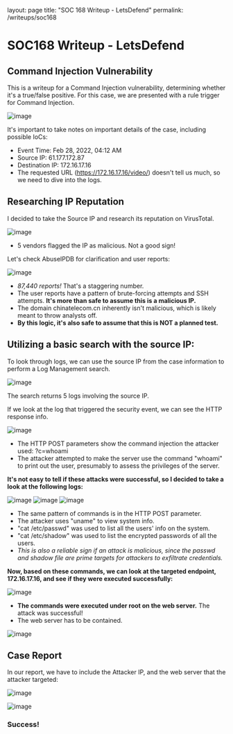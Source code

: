 layout: page
title: "SOC 168 Writeup - LetsDefend"
permalink: /writeups/soc168

# SOC168 Writeup - LetsDefend
## Command Injection Vulnerability

This is a writeup for a Command Injection vulnerability, determining whether it's a true/false positive.
For this case, we are presented with a rule trigger for Command Injection.

![image](https://github.com/user-attachments/assets/043178a1-bf09-494e-ab8a-e4b78ec8e9c8)

It's important to take notes on important details of the case, including possible IoCs:
- Event Time: Feb 28, 2022, 04:12 AM
- Source IP: 61.177.172.87
- Destination IP: 172.16.17.16
- The requested URL (https://172.16.17.16/video/) doesn't tell us much, so we need to dive into the logs.

## Researching IP Reputation

I decided to take the Source IP and research its reputation on VirusTotal.

![image](https://github.com/user-attachments/assets/cd44da50-bad1-4c9f-a36a-aab51d1e7a90)

- 5 vendors flagged the IP as malicious. Not a good sign!

Let's check AbuseIPDB for clarification and user reports:

![image](https://github.com/user-attachments/assets/0f7a295c-4241-435b-8e6e-81e2d3572993)

- *87,440 reports!* That's a staggering number.
- The user reports have a pattern of brute-forcing attempts and SSH attempts. **It's more than safe to assume this is a malicious IP.**
- The domain chinatelecom.cn inherently isn't malicious, which is likely meant to throw analysts off.
- **By this logic, it's also safe to assume that this is NOT a planned test.**

## Utilizing a basic search with the source IP:

To look through logs, we can use the source IP from the case information to perform a Log Management search.

![image](https://github.com/user-attachments/assets/625f906f-52cb-4ab1-8201-ed32de15fe99)

The search returns 5 logs involving the source IP.

If we look at the log that triggered the security event, we can see the HTTP response info.

![image](https://github.com/user-attachments/assets/ea9cc822-3904-4f60-a59d-8640478e46fc)

- The HTTP POST parameters show the command injection the attacker used: ?c=whoami
- The attacker attempted to make the server use the command "whoami" to print out the user, presumably to assess the privileges of the server.

**It's not easy to tell if these attacks were successful, so I decided to take a look at the following logs:**

![image](https://github.com/user-attachments/assets/03cc9b43-a4cc-41fb-89dd-78b4d1a3c746)
![image](https://github.com/user-attachments/assets/99eb22b5-df5d-4f1a-bc82-da580d9110b7)
![image](https://github.com/user-attachments/assets/0eb81579-99c3-4982-ac51-3198d6d7d5cb)

- The same pattern of commands is in the HTTP POST parameter.
- The attacker uses "uname" to view system info.
- "cat /etc/passwd" was used to list all the users' info on the system.
- "cat /etc/shadow" was used to list the encrypted passwords of all the users.
- _This is also a reliable sign if an attack is malicious, since the passwd and shadow file are prime targets for attackers to exfiltrate credentials._

**Now, based on these commands, we can look at the targeted endpoint, 172.16.17.16, and see if they were executed successfully:**

![image](https://github.com/user-attachments/assets/4ad7d9e1-858b-4e06-995f-8e021cecfcf4)

- **The commands were executed under root on the web server.** The attack was successful!
- The web server has to be contained.

![image](https://github.com/user-attachments/assets/4d52dfa7-99fb-4a67-a465-41f79c96ea08)

## Case Report

In our report, we have to include the Attacker IP, and the web server that the attacker targeted:

![image](https://github.com/user-attachments/assets/63c316cb-a747-49e0-bd46-8ff4853ef9af)

![image](https://github.com/user-attachments/assets/557e9f8b-e88b-4a10-8b26-618bd0fa8aee)

### Success!

